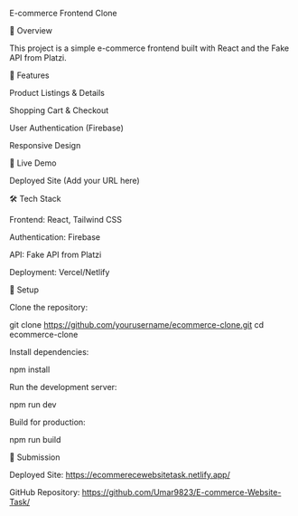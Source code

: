 E-commerce Frontend Clone

🚀 Overview

This project is a simple e-commerce frontend built with React and the Fake API from Platzi.

📌 Features

Product Listings & Details

Shopping Cart & Checkout

User Authentication (Firebase)

Responsive Design

🔗 Live Demo

Deployed Site (Add your URL here)

🛠️ Tech Stack

Frontend: React, Tailwind CSS

Authentication: Firebase

API: Fake API from Platzi

Deployment: Vercel/Netlify

🚀 Setup

Clone the repository:

git clone https://github.com/yourusername/ecommerce-clone.git
cd ecommerce-clone

Install dependencies:

npm install

Run the development server:

npm run dev

Build for production:

npm run build

📜 Submission

Deployed Site: https://ecommerecewebsitetask.netlify.app/

GitHub Repository: https://github.com/Umar9823/E-commerce-Website-Task/



